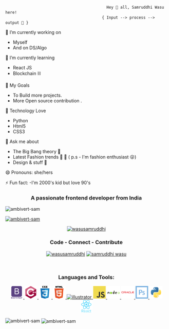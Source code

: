 

  <img src="https://user-images.githubusercontent.com/74984661/112729795-09d65b80-8f54-11eb-8978-0fe8be63cd37.gif" alt="">



                                                Hey 👋 all, Samruddhi Wasu here! 
                                              { Input --> process --> output 🌼 } 
                                                   









 🔭 I’m currently working on 
- Myself
- And on DS/Algo
 
🌱 I’m currently learning
- React JS
- Blockchain ⛓

📌 My Goals 
- To Build more projects.
- More Open source contribution .
 
💜 Technology Love
- Python
- Html5 
- CSS3

 


 💬 Ask me about 
-  The Big Bang theory 🎥
-  Latest Fashion trends 👟 👒
  ( p.s - I'm fashion enthusiast 😜)
- Design & stuff 🎨
  
 

 😄 Pronouns: she/hers

 ⚡ Fun fact: 
 -I'm 2000's kid but love 90's
 
 
 <h3 align="center">A passionate frontend developer from India</h3>

<p align="left"> <img src="https://komarev.com/ghpvc/?username=ambivert-sam&label=Profile%20views&color=0e75b6&style=flat" alt="ambivert-sam" /> </p>

<p align="left"> <a href="https://github.com/ryo-ma/github-profile-trophy"><img src="https://github-profile-trophy.vercel.app/?username=ambivert-sam" alt="ambivert-sam" /></a> </p>

<p align="center"> <a href="https://twitter.com/wasusamruddhi" target="blank"><img src="https://img.shields.io/twitter/follow/wasusamruddhi?logo=twitter&style=for-the-badge" alt="wasusamruddhi" /></a> </p>

<h3 align="center"> Code - Connect - Contribute</h3>

<p align="center">
<a href="https://twitter.com/wasusamruddhi" target="blank"><img align="center" src="https://cdn.jsdelivr.net/npm/simple-icons@3.0.1/icons/twitter.svg" alt="wasusamruddhi" height="30" width="40" /></a>
<a href="https://linkedin.com/in/samruddhi wasu" target="blank"><img align="center" src="https://cdn.jsdelivr.net/npm/simple-icons@3.0.1/icons/linkedin.svg" alt="samruddhi wasu" height="30" width="40" /></a>
</p>
<br>


<h3 align="center">Languages and Tools:</h3>
<p align="center"> <a href="https://getbootstrap.com" target="_blank"> <img src="https://raw.githubusercontent.com/devicons/devicon/master/icons/bootstrap/bootstrap-plain-wordmark.svg" alt="bootstrap" width="40" height="40"/> </a> <a href="https://www.w3schools.com/cpp/" target="_blank"> <img src="https://raw.githubusercontent.com/devicons/devicon/master/icons/cplusplus/cplusplus-original.svg" alt="cplusplus" width="40" height="40"/> </a> <a href="https://www.w3schools.com/css/" target="_blank"> <img src="https://raw.githubusercontent.com/devicons/devicon/master/icons/css3/css3-original-wordmark.svg" alt="css3" width="40" height="40"/> </a> <a href="https://www.w3.org/html/" target="_blank"> <img src="https://raw.githubusercontent.com/devicons/devicon/master/icons/html5/html5-original-wordmark.svg" alt="html5" width="40" height="40"/> </a> <a href="https://www.adobe.com/in/products/illustrator.html" target="_blank"> <img src="https://www.vectorlogo.zone/logos/adobe_illustrator/adobe_illustrator-icon.svg" alt="illustrator" width="40" height="40"/> </a> <a href="https://developer.mozilla.org/en-US/docs/Web/JavaScript" target="_blank"> <img src="https://raw.githubusercontent.com/devicons/devicon/master/icons/javascript/javascript-original.svg" alt="javascript" width="40" height="40"/> </a> <a href="https://nodejs.org" target="_blank"> <img src="https://raw.githubusercontent.com/devicons/devicon/master/icons/nodejs/nodejs-original-wordmark.svg" alt="nodejs" width="40" height="40"/> </a> <a href="https://www.oracle.com/" target="_blank"> <img src="https://raw.githubusercontent.com/devicons/devicon/master/icons/oracle/oracle-original.svg" alt="oracle" width="40" height="40"/> </a> <a href="https://www.photoshop.com/en" target="_blank"> <img src="https://raw.githubusercontent.com/devicons/devicon/master/icons/photoshop/photoshop-line.svg" alt="photoshop" width="40" height="40"/> </a> <a href="https://www.python.org" target="_blank"> <img src="https://raw.githubusercontent.com/devicons/devicon/master/icons/python/python-original.svg" alt="python" width="40" height="40"/> </a> <a href="https://reactjs.org/" target="_blank"> <img src="https://raw.githubusercontent.com/devicons/devicon/master/icons/react/react-original-wordmark.svg" alt="react" width="40" height="40"/> </a> </p>

<p><img align="left" src="https://github-readme-stats.vercel.app/api/top-langs?username=ambivert-sam&show_icons=true&locale=en&layout=compact" alt="ambivert-sam" /></p>

<p>&nbsp;<img align="center" src="https://github-readme-stats.vercel.app/api?username=ambivert-sam&show_icons=true&locale=en" alt="ambivert-sam" /></p>
